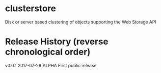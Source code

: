 # clusterstore
Disk or server based clustering of objects supporting the Web Storage API

# Release History (reverse chronological order)

v0.0.1 2017-07-29 ALPHA First public release
